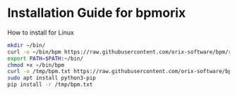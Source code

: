 
# Installation Guide for bpmorix

How to install for Linux

```bash
mkdir ~/bin/
curl -o ~/bin/bpm https://raw.githubusercontent.com/orix-software/bpm/refs/heads/main/src/bpm
export PATH=$PATH:~/bin/
chmod +x ~/bin/bpm
curl -o /tmp/bpm.txt https://raw.githubusercontent.com/orix-software/bpm/refs/heads/main/requirements.txt
sudo apt install python3-pip
pip install -r /tmp/bpm.txt
```
